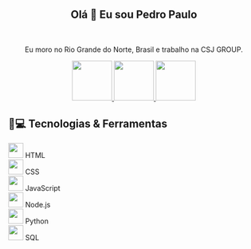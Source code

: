 <h2 align="center"> Olá 👋 Eu sou Pedro Paulo </h2>
 
<br>

<p align="center">
Eu moro no Rio Grande do Norte, Brasil e trabalho na CSJ GROUP.
</p>

<p align="center">
  
  <a href="https://www.instagram.com/pedropaulodfr/">
    <img src="https://user-images.githubusercontent.com/29920024/180446127-c26827ff-badb-48e3-94fb-b9151f992a34.png" width="80" height="80" />
  </a>
  
  <a href="https://www.linkedin.com/in/pedropaulodfr/">
    <img src="https://user-images.githubusercontent.com/29920024/180447126-f4e19dfc-3aa0-4bf4-9535-a05b39c28659.png" width="80" height="80" />
  </a>
  
  <a href="mailto:pedropaulodfr@outlook.com">
    <img src="https://user-images.githubusercontent.com/29920024/180447111-2ee1cba3-1a10-4a78-9220-6e76b0450b38.png" width="80" height="80" />
  </a>
  
</p>

## 🚀💻 Tecnologias & Ferramentas

<img src="https://mauriciomikulski.github.io/img/logos/html.png" width="30" height="30" /> HTML  
<img src="https://cdn-icons-png.flaticon.com/512/5968/5968242.png" width="30" height="30" /> CSS  
<img src="https://user-images.githubusercontent.com/29920024/180448546-fe814091-61a0-4c00-b9b3-f543b1c6428c.png" width="30" height="30" /> JavaScript  
<img src="https://user-images.githubusercontent.com/29920024/180449638-8a16f7ff-298c-4df2-8f93-8c8fe941316a.png" width="30" height="30"/> Node.js  
<img src="https://user-images.githubusercontent.com/29920024/207874008-f1cde68d-b6f8-459e-9630-c10b6a9a8323.png" width="30" height="30" /> Python  
<img src="https://github.com/pedropaulodfr/pedropaulodfr/assets/29920024/d682da4a-432d-41c8-bf6c-12c2c27e1f3a" width="30" height="30" /> SQL


<!---
pedropaulodfr/pedropaulodfr is a ✨ special ✨ repository because its `README.md` (this file) appears on your GitHub profile.
You can click the Preview link to take a look at your changes.
--->
